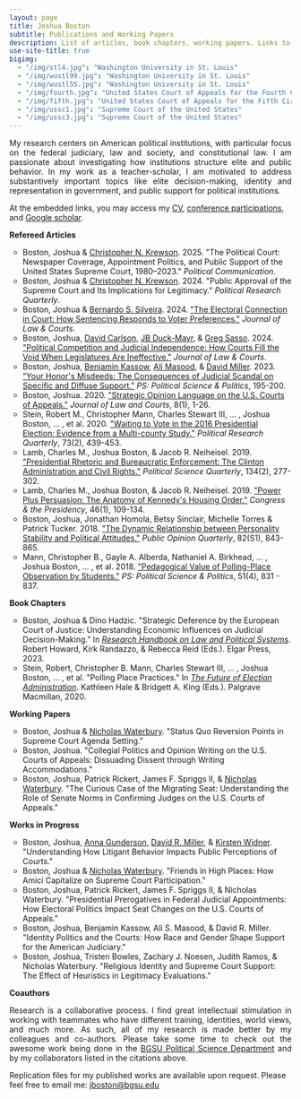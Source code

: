 ```yaml
---
layout: page
title: Joshua Boston
subtitle: Publications and Working Papers
description: List of articles, book chapters, working papers. Links to abstracts and Google Scholar.
use-site-title: true
bigimg:
  - "/img/stl4.jpg": "Washington University in St. Louis"
  - "/img/wustl99.jpg": "Washington University in St. Louis"
  - "/img/wustl55.jpg": "Washington University in St. Louis"
  - "/img/fourth.jpg": "United States Court of Appeals for the Fourth Circuit"
  - "/img/fifth.jpg": "United States Court of Appeals for the Fifth Circuit"
  - "/img/ussc1.jpg": "Supreme Court of the United States"
  - "/img/ussc3.jpg": "Supreme Court of the United States"
---
```


<p align="justify"> My research centers on American political institutions, with particular focus on the federal judiciary, law and society, and constitutional law. I am passionate about investigating how institutions structure elite and public behavior. In my work as a teacher-scholar, I am motivated to address substantively important topics like elite decision-making, identity and representation in government, and public support for political institutions.</p>

<p>At the embedded links, you may access my <a href="https://www.dropbox.com/s/dmzzub188umxubw/Boston_CV_july2023.pdf?dl=0" target="_blank">CV</a>, <a href="https://www.dropbox.com/s/pbmy8zpvv8o61og/Boston_Conf_sept2022.pdf?dl=0" target="_blank">conference participations</a>, and <a href="https://scholar.google.com/citations?user=hKBsYfwAAAAJ&hl" target="_blank">Google scholar</a>.</p>


<p><b>Refereed Articles</b></p>

<ul style="list-style-type:circle;">

<li>Boston, Joshua & <a href="https://www.christopherkrewson.com/" target="_blank">Christopher N. Krewson</a>. 2025. "The Political Court: Newspaper Coverage, Appointment Politics, and Public Support of the United States Supreme Court, 1980–2023." <em>Political Communication</em>.</li>

<li>Boston, Joshua & <a href="https://www.christopherkrewson.com/" target="_blank">Christopher N. Krewson</a>. 2024. "Public Approval of the Supreme Court and Its Implications for Legitimacy." <em>Political Research Quarterly</em>.</li>

<li>Boston, Joshua & <a href="http://www.bernardosilveira.net/" target="_blank">Bernardo S. Silveira</a>. 2024. <a href="https://doi.org/10.1017/jlc.2022.19" target="_blank">"The Electoral Connection in Court: How Sentencing Responds to Voter Preferences."</a> <em>Journal of Law & Courts</em>.</li>
  

<li>Boston, Joshua, <a href="https://sites.wustl.edu/davidcarlson/" target="_blank">David Carlson</a>, <a href="http://jbduckmayr.com/" target="_blank">JB Duck-Mayr</a>, & <a href="https://gregsasso.me/" target="_blank">Greg Sasso</a>. 2024. <a href="https://doi.org/10.1017/jlc.2023.16" target="_blank">"Political Competition and Judicial Independence: How Courts Fill the Void When Legislatures Are Ineffective."</a> <em>Journal of Law & Courts</em>.</li>


<li>Boston, Joshua, <a href="https://und.edu/directory/benjamin.kassow" target="_blank">Benjamin Kassow</a>,  <a href="http://www.alismasood.com/" target="_blank">Ali Masood</a>, & <a href="http://www.davidryanmiller.com/" target="_blank">David Miller</a>. 2023. <a href="https://www.doi.org/10.1017/S104909652200138X" target="_blank">"Your Honor's Misdeeds: The Consequences of Judicial Scandal on Specific and Diffuse Support."</a> <em>PS: Political Science & Politics</em>, 195-200.</li>

<li>Boston, Joshua. 2020. <a href="https://www.journals.uchicago.edu/doi/full/10.1086/704633" target="_blank">"Strategic Opinion Language on the U.S. Courts of Appeals."</a> <em>Journal of Law and Courts</em>, 8(1), 1-26.</li>
    
<li>Stein, Robert M., Christopher Mann, Charles Stewart III, ... , Joshua Boston, ... , et al. 2020. <a href="https://journals.sagepub.com/doi/full/10.1177/1065912919832374" target="_blank">"Waiting to Vote in the 2016 Presidential Election: Evidence from a Multi-county Study."</a> <em>Political Research Quarterly</em>, 73(2), 439-453.</li>
    
<li>Lamb, Charles M., Joshua Boston, & Jacob R. Neiheisel. 2019. <a href="https://www.psqonline.org/article.cfm?IDArticle=19913" target="_blank">"Presidential Rhetoric and Bureaucratic Enforcement: The Clinton Administration and Civil Rights."</a> <em>Political Science Quarterly</em>, 134(2), 277-302.</li>
    
<li>Lamb, Charles M., Joshua Boston, & Jacob R. Neiheisel. 2019. <a href="https://www.tandfonline.com/doi/full/10.1080/07343469.2018.1539533" target="_blank">"Power Plus Persuasion: The Anatomy of Kennedy's Housing Order."</a> <em>Congress & the Presidency</em>, 46(1), 109-134.</li>

<li>Boston, Joshua, Jonathan Homola, Betsy Sinclair, Michelle Torres & Patrick Tucker. 2018. <a href="https://doi.org/10.1093/poq/nfy001" target="_blank">"The Dynamic Relationship between Personality Stability and Political Attitudes."</a> <em>Public Opinion Quarterly</em>, 82(S1), 843-865.</li>
    
<li>Mann, Christopher B., Gayle A. Alberda, Nathaniel A. Birkhead, ... , Joshua Boston, ... , et al. 2018. <a href="https://doi.org/10.1017/S1049096518000550" target="_blank">"Pedagogical Value of Polling-Place Observation by Students."</a> <em>PS: Political Science & Politics</em>, 51(4), 831 - 837.</li>
</ul>

<p><b>Book Chapters</b></p>

<ul style="list-style-type:circle;">
<li>Boston, Joshua & Dino Hadzic. "Strategic Deference by the European Court of Justice: Understanding Economic Influences on Judicial Decision-Making." In <a href="https://www.e-elgar.com/shop/usd/research-handbook-on-law-and-political-systems-9781800378339.html" target="_blank"><em>Research Handbook on Law and Political Systems</em></a>. Robert Howard, Kirk Randazzo, & Rebecca Reid (Eds.). Elgar Press, 2023.</li>

<li>Stein, Robert, Christopher B. Mann, Charles Stewart III, ... , Joshua Boston, ... , et al. "Polling Place Practices." In <a href="https://link.springer.com/book/10.1007%2F978-3-030-14947-5" target="_blank"><em>The Future of Election Administration</em></a>. Kathleen Hale & Bridgett A. King (Eds.). Palgrave Macmillan, 2020.</li>
</ul>

<p><b>Working Papers</b></p>


<ul style="list-style-type:circle;">
  
  
  

  

  
  

  
  <li>Boston, Joshua & <a href="https://home.nicholaswaterbury.com/" target="_blank">Nicholas Waterbury</a>. "Status Quo Reversion Points in Supreme Court Agenda Setting."</li>
  
<li>Boston, Joshua. "Collegial Politics and Opinion Writing on the U.S. Courts of Appeals: Dissuading Dissent through Writing Accommodations."</li>

  <li>Boston, Joshua, Patrick Rickert, James F. Spriggs II, & <a href="https://home.nicholaswaterbury.com/" target="_blank">Nicholas Waterbury</a>. "The Curious Case of the Migrating Seat: Understanding the Role of Senate Norms in Confirming Judges on the U.S. Courts of Appeals."</li>
  

</ul>



<p><b>Works in Progress</b></p>


<ul style="list-style-type:circle;">
  
  <li>Boston, Joshua, <a href="https://www.annagunderson.com/" target="_blank">Anna Gunderson</a>, <a href="http://www.davidryanmiller.com/" target="_blank">David R. Miller</a>, & <a href="https://polisci.utk.edu/faculty/widner/" target="_blank">Kirsten Widner</a>. "Understanding How Litigant Behavior Impacts Public Perceptions of Courts."
  
  <li>Boston, Joshua & <a href="https://home.nicholaswaterbury.com/" target="_blank">Nicholas Waterbury</a>. "Friends in High Places: How Amici Capitalize on Supreme Court Participation."</li>
  
  <li>Boston, Joshua, Patrick Rickert, James F. Spriggs II, & Nicholas Waterbury. "Presidential Prerogatives in Federal Judicial Appointments: How Electoral Politics Impact Seat Changes on the U.S. Courts of Appeals."</li>

<li>Boston, Joshua, Benjamin Kassow, Ali S. Masood, & David R. Miller. "Identity Politics and the Courts: How Race and Gender Shape Support for the American Judiciary."</li>

<li>Boston, Joshua, Tristen Bowles, Zachary J. Noesen, Judith Ramos, & Nicholas Waterbury. "Religious Identity and Supreme Court Support: The Effect of Heuristics in Legitimacy Evaluations."</li>



  
</ul>
  
<p><b>Coauthors</b></p>

<p align="justify">Research is a collaborative process. I find great intellectual stimulation in working with teammates who have different training, identities, world views, and much more. As such, all of my research is made better by my colleagues and co-authors. Please take some time to check out the awesome work being done in the <a href="https://www.bgsu.edu/arts-and-sciences/political-science/faculty-and-staff-directory.html" target="_blank">BGSU Political Science Department</a> and by my collaborators listed in the citations above.</p> 

<p>Replication files for my published works are available upon request. Please feel free to email me: <a href="mailto:jboston@bgsu.edu" target="_blank">jboston@bgsu.edu</a></p>
